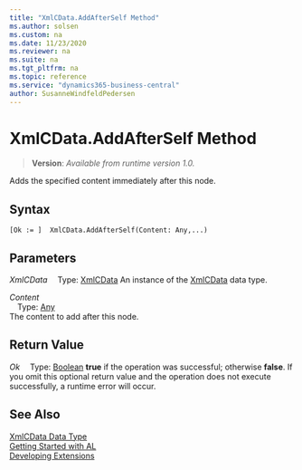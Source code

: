 ```yaml
---
title: "XmlCData.AddAfterSelf Method"
ms.author: solsen
ms.custom: na
ms.date: 11/23/2020
ms.reviewer: na
ms.suite: na
ms.tgt_pltfrm: na
ms.topic: reference
ms.service: "dynamics365-business-central"
author: SusanneWindfeldPedersen
---
```

[//]: # (START>DO_NOT_EDIT)
[//]: # (IMPORTANT:Do not edit any of the content between here and the END>DO_NOT_EDIT.)
[//]: # (Any modifications should be made in the .xml files in the ModernDev repo.)
# XmlCData.AddAfterSelf Method
> **Version**: _Available from runtime version 1.0._

Adds the specified content immediately after this node.


## Syntax
```
[Ok := ]  XmlCData.AddAfterSelf(Content: Any,...)
```
## Parameters
*XmlCData*
&emsp;Type: [XmlCData](xmlcdata-data-type.md)
An instance of the [XmlCData](xmlcdata-data-type.md) data type.

*Content*  
&emsp;Type: [Any](../any/any-data-type.md)  
The content to add after this node.  


## Return Value
*Ok*
&emsp;Type: [Boolean](../boolean/boolean-data-type.md)
**true** if the operation was successful; otherwise **false**.   If you omit this optional return value and the operation does not execute successfully, a runtime error will occur.  


[//]: # (IMPORTANT: END>DO_NOT_EDIT)
## See Also
[XmlCData Data Type](xmlcdata-data-type.md)  
[Getting Started with AL](../../devenv-get-started.md)  
[Developing Extensions](../../devenv-dev-overview.md)
